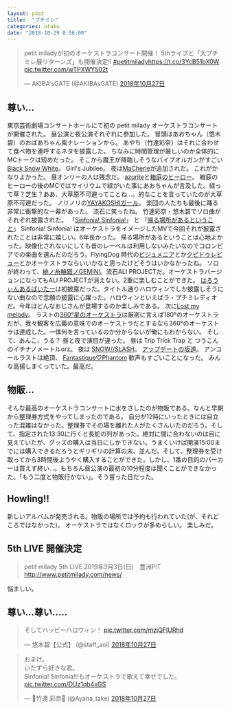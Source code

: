 ```yaml
---
layout: post
title:  "プチミレ"
categories: otaku
date: "2018-10-29 0:56:00"
---
```


<blockquote class="twitter-tweet" data-lang="ja"><p lang="ja" dir="ltr">petit miladyが初のオーケストラコンサート開催！ 5thライブと「大プチミレ展リターンズ」も開催決定!! <a href="https://twitter.com/hashtag/petitmilady?src=hash&amp;ref_src=twsrc%5Etfw">#petitmilady</a><a href="https://t.co/3YcB51bX0W">https://t.co/3YcB51bX0W</a> <a href="https://t.co/wTPXWY502t">pic.twitter.com/wTPXWY502t</a></p>&mdash; AKIBA&#39;sGATE (@AKIBAsGATE) <a href="https://twitter.com/AKIBAsGATE/status/1056168842450231297?ref_src=twsrc%5Etfw">2018年10月27日</a></blockquote>
<script async src="https://platform.twitter.com/widgets.js" charset="utf-8"></script>

## 尊い...

東京芸術劇場コンサートホールにて初の petit milady オーケストラコンサートが開催された。
昼公演と夜公演それぞれに参加した。
冒頭はあおちゃん（悠木碧）のおばあちゃん風ナレーションから。
あやち（竹達彩奈）はそれに合わせて食べ物を連呼するネタを披露した。
ちなみに時間管理が厳しいのか全体的にMCトークは短めだった。
そこから魔王が降臨しそうなパイプオルガンがすごい [Black Snow White](https://www.youtube.com/watch?v=henBEG52Klo)。
Girl's Jubilee。
夜は[MaCherie](https://www.youtube.com/watch?v=74JDWbfbMM0)が追加された。
これがかなりよかった。
昼オンリーの人は残念だ。
[azurite](https://www.youtube.com/watch?v=l7Z-48EbLu4)と[箱庭のヒーロー](https://www.youtube.com/watch?v=1XJr1n2oYbo)。
箱庭のヒーローの後のMCではサイリウムで緑がいた事にあおちゃんが言及した。緑って草？芝生？ああ、大草原不可避ってことね…。的なことを言っていたのが大草原不可避だった。
ノリノリの[YAYAKOSHIガール](https://www.youtube.com/watch?v=CFx376Ern9U)。
楽団の人たちも最後に踊る非常に衝撃的な一幕があった。
流石に笑ったね。
竹達彩奈・悠木碧でソロ曲がそれぞれ披露された。
「[Sinfonia! Sinfonia!](https://www.youtube.com/watch?v=Q-5dBYll_w8)」 と 「[帰る場所があるということ](https://www.youtube.com/watch?v=6Jd5LImbbgo)」
Sinfonia! Sinfonia! はオーケストラをイメージしたMVで今回それが披露されたことは非常に嬉しい。6年長かった。
帰る場所があるということは心地よかった。映像化されないにしても昔のレーベルは利用しないみたいなのでコロンビアでの楽曲を選んだのだろう。FlyingDog 時代の[ビジュメニア](https://www.youtube.com/watch?v=FGG6PVhUhB8)とか[クピドゥレビュー](https://www.youtube.com/watch?v=XQieWBnh0n8)とかオーケストラならいいかなと思ったけどそうはいかなかったね。
ソロが終わって、[緋ノ糸輪廻ノGEMINI](https://www.youtube.com/watch?v=ezsOb10GAUQ)。流石ALI PROJECTだ。オーケストラバージョンになってもALI PROJECTが消えない。2重に楽しむことができた。
[はろうぃんあるばいたー](https://youtu.be/m38pT-SKpxw?t=72)は初披露だった。タイトル通りハロウィンでしか披露しそうにない曲なので念願の披露に心躍った。ハロウィンといえばラ・プチミレディオだ。今年はどんなおじさんが登場するのか楽しみである。
次に[Lost my melody](https://www.youtube.com/watch?v=BGCE4r6X9eA)。
ラストの[360°星のオーケストラ](https://www.youtube.com/watch?v=ip7hBYS57wU)は厳密に言えば180°のオーケストラだが、我々観客を広義の意味でのオーケストラだとするなら360°のオーケストラは達成した。一体何を言っているのか分からないが俺にもわからない。
そして、あんこ、うる？
昼と夜で演目が違った。
昼は Trip Trick Trap と つうこんのイチナノメートルorz。
夜は [SNOW//SLASH](https://youtu.be/m38pT-SKpxw?t=83)。
[アップデートの坂道](https://youtu.be/LT3yhdaThtQ?t=105)。
アンコールラストは絶頂、 [Fantastique♡Phantom](https://www.youtube.com/watch?v=6Nk83JNkgCk) 歓声もすごいことになった。
みんな高揚しまくっていた。最高だ。

## 物販...

そんな最高のオーケストラコンサートに水をさしたのが物販である。なんと早朝から整理券方式をやってしまったのである。
自分が12時にいったときには目立った混雑はなかった。整理券でその場を離れた人がたくさんいたのだろう。そして、指定された13:30に行くと長蛇の列があった。絶対に間に合わないのは目に見えていたが、グッズの購入は当日にしかできない。うまくいけば開演15:00までには購入できるだろうとギリギリの計算の末、並んだ。そして、整理券を受け取ってから3時間後ようやく購入することができた。しかし、1番の目的のパーカーは買えず終い...。もちろん昼公演の最初の10分程度は聞くことができなかった。「もう二度と物販行かない」。そう誓った日だった。

## Howling!!

新しいアルバムが発売される。物販の場所では予約も行われていた(が、それどころではなかった)。
オーケストラではなくロックが多めらしい。
楽しみだ。

## 5th LIVE 開催決定

> petit milady 5th LIVE
> 2019年3月3日(日)　豊洲PIT
> <http://www.petitmilady.com/news/>

悩ましい。

## 尊い...尊い.....

<blockquote class="twitter-tweet" data-conversation="none" data-lang="ja"><p lang="ja" dir="ltr">そしてハッピーハロウィン！ <a href="https://t.co/mzjQFIURhd">pic.twitter.com/mzjQFIURhd</a></p>&mdash; 悠木碧【公式】 (@staff_aoi) <a href="https://twitter.com/staff_aoi/status/1056178181651091457?ref_src=twsrc%5Etfw">2018年10月27日</a></blockquote>
<script async src="https://platform.twitter.com/widgets.js" charset="utf-8"></script>

<blockquote class="twitter-tweet" data-lang="ja"><p lang="ja" dir="ltr">おまけ。<br>いたずら好きな君。<br>Sinfonia! Sinfonia!!!もオーケストラで歌えて幸せでした。 <a href="https://t.co/DUz1qb4xGS">pic.twitter.com/DUz1qb4xGS</a></p>&mdash; 🍎竹達 彩奈🍎 (@Ayana_take) <a href="https://twitter.com/Ayana_take/status/1056188342461587461?ref_src=twsrc%5Etfw">2018年10月27日</a></blockquote>
<script async src="https://platform.twitter.com/widgets.js" charset="utf-8"></script>
